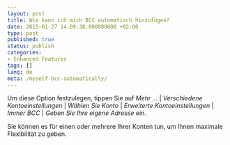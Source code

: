 ```yaml
---
layout: post
title: Wie kann ich mich BCC automatisch hinzufügen?
date: 2015-01-27 14:09:38.000000000 +02:00
type: post
published: true
status: publish
categories:
- Enhanced Features
tags: []
lang: de
meta: /myself-bcc-automatically/
---
```


Um diese Option festzulegen, tippen Sie auf *Mehr ...* \| *Verschiedene Kontoeinstellungen* \| *Wählen Sie Konto* \| *Erweiterte Kontoeinstellungen* \| *Immer BCC* \| *Geben Sie Ihre eigene Adresse* ein.

Sie können es für einen oder mehrere Ihrer Konten tun, um Ihnen maximale Flexibilität zu geben.
